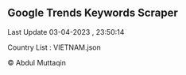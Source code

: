 

## Google Trends Keywords Scraper 
 
Last Update 03-04-2023 , 23:50:14

Country List :
VIETNAM.json



© Abdul Muttaqin 
